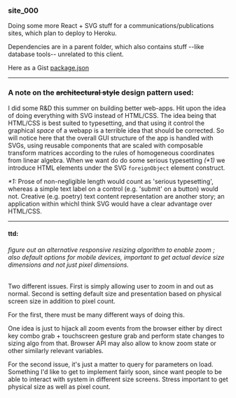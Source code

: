 

### site_000

Doing some more React + SVG stuff for a communications/publications sites, which plan to deploy to Heroku.

Dependencies are in a parent folder, which also contains stuff --like database tools-- unrelated to this client.

Here as a Gist [package.json](https://gist.github.com/kulicuu/f47ab8ec7f9f1933ee9b)

________________________________

### A note on the ~~architectural style~~ design pattern used:

I did some R&D this summer on building better web-apps.  Hit upon the idea of doing everything with SVG instead of HTML/CSS.  The idea being that HTML/CSS is best suited to typesetting, and that using it control the graphical _space_ of a webapp is a terrible idea that should be corrected.  So will notice here that the overall GUI structure of the app is handled with SVGs, using reusable components that are scaled with composable transform matrices according to the rules of homogeneous coordinates from linear algebra.  When we want do do some serious typesetting _(*1)_ we introduce HTML elements under the SVG `foreignObject` element construct.

_*1:_ Prose of non-negligible length would count as 'serious typesetting', whereas a simple text label on a control (e.g. 'submit' on a button) would not.  Creative (e.g. poetry) text content representation are another story; an application within whichI think SVG would have a clear advantage over HTML/CSS.

________________________



#### ttd:

###### figure out an alternative responsive resizing algorithm to enable zoom ; also default options for mobile devices, important to get actual device size dimensions and not just pixel dimensions.

Two different issues.  First is simply allowing user to zoom in and out as normal.  Second is setting default size and presentation based on physical screen size in addition to pixel count.

For the first, there must be many different ways of doing this.  

One idea is just to hijack all zoom events from the browser either by direct key combo grab + touchscreen gesture grab and perform state changes to sizing algo from that.  Browser API may also allow to know zoom state or other similarly relevant variables.

For the second issue, it's just a matter to query for parameters on load.  Something I'd like to get to implement fairly soon, since want people to be able to interact with system in different size screens.  Stress important to get physical size as well as pixel count.

